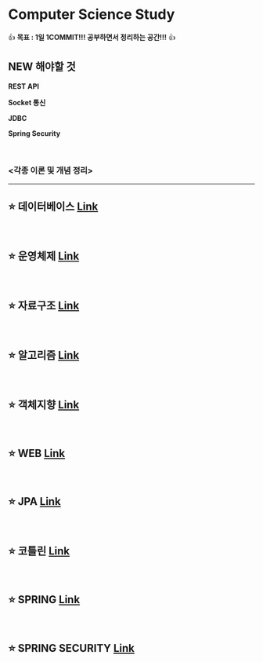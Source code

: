 # Computer Science Study

👍 **목표 : 1일 1COMMIT!!! 공부하면서 정리하는 공간!!!** 👍

## NEW 해야할 것

**REST API**

**Socket 통신**

**JDBC**

**Spring Security**

</br>

### <각종 이론 및 개념 정리>

---

## ⭐️ 데이터베이스 [Link](https://github.com/JoonBro/Computer_Science_Study/blob/main/Database/README.md)

</br>

## ⭐️ 운영체제 [Link](https://github.com/JoonBro/Computer_Science_Study/blob/main/OS/README.md)

</br>

## ⭐️ 자료구조 [Link](https://github.com/JoonBro/Computer_Science_Study/tree/main/DataStructure/README.md)

</br>

## ⭐️ 알고리즘 [Link](https://github.com/JoonBro/Computer_Science_Study/tree/main/Algorithm/README.md)

</br>

## ⭐️ 객체지향 [Link](https://github.com/JoonBro/Computer_Science_Study/tree/main/ObjectOriented/README.md)

</br>

## ⭐️ WEB [Link](https://github.com/JoonBro/Computer_Science_Study/tree/main/Web/README.md)

</br>

## ⭐️ JPA [Link](https://github.com/JoonBro/Computer_Science_Study/tree/main/JPA/README.md)

</br>

## ⭐️ 코틀린 [Link](https://github.com/JoonBro/Computer_Science_Study/tree/main/Kotlin)

</br>

## ⭐️ SPRING [Link](https://github.com/JoonBro/Computer_Science_Study/tree/main/Spring)

</br>

## ⭐️ SPRING SECURITY [Link](https://github.com/JoonBro/Computer_Science_Study/tree/main/Kotlin)

</br>
